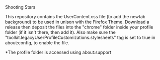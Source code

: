 Shooting Stars

This repository contains the UserContent.css file (to add the newtab background) to be used in unison with the Firefox Theme. Download a release then deposit the files into the "chrome" folder inside your profile folder (if it isn't there, then add it). Also make sure the "toolkit.legacyUserProfileCustomizations.stylesheets" tag is set to true in about:config, to enable the file.

*The profile folder is accessed using about:support
